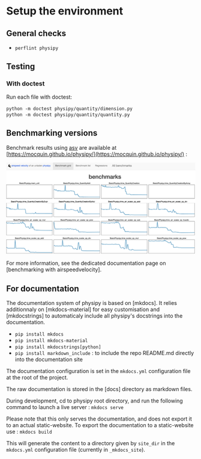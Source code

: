# Setup the environment

## General checks

 - `perflint physipy`

## Testing

### With doctest
Run each file with doctest: 
```
python -m doctest physipy/quantity/dimension.py
python -m doctest physipy/quantity/quantity.py
```

## Benchmarking versions

Benchmark results using [asv](https://github.com/airspeed-velocity/asv) are available at [https://mocquin.github.io/physipy/](https://mocquin.github.io/physipy/) :

[![./../ressources/asv_screenshot.png](./../ressources/asv_screenshot.png)](https://mocquin.github.io/physipy/)

For more information, see the dedicated documentation page on [benchmarking with airspeedvelocity].

## For documentation

The documentation system of physipy is based on [mkdocs]. It relies additionnaly on [mkdocs-material] for easy customisation and [mkdocstrings] to automaticaly include all physipy's docstrings into the documentation.

 - `pip install mkdocs`
 - `pip install mkdocs-material`
 - `pip install mkdocstrings[python]`
 - `pip install markdown_include` : to include the repo README.md directly into the documentation site

The documentation configuration is set in the `mkdocs.yml` configuration file at the root of the project.

The raw documentation is stored in the [docs] directory as markdown files. 

During development, cd to physipy root directory, and run the following command to launch a live server :
`mkdocs serve`

Please note that this only serves the documentation, and does not export it to an actual static-website.
To export the documentation to a static-website use : 
`mkdocs build`

This will generate the content to a directory given by `site_dir` in the `mkdocs.yml` configuration file (currently in `_mkdocs_site`).